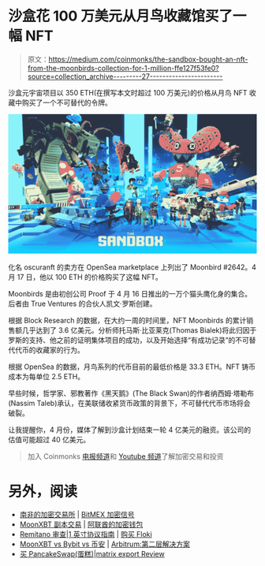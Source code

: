 # 沙盒花 100 万美元从月鸟收藏馆买了一幅 NFT

> 原文：<https://medium.com/coinmonks/the-sandbox-bought-an-nft-from-the-moonbirds-collection-for-1-million-ffe127f53fe0?source=collection_archive---------27----------------------->

沙盒元宇宙项目以 350 ETH(在撰写本文时超过 100 万美元)的价格从月鸟 NFT 收藏中购买了一个不可替代的令牌。

![](img/54c24a046895af7ed8ba4e3e63b090ad.png)

化名 oscuranft 的卖方在 OpenSea marketplace 上列出了 Moonbird #2642。4 月 17 日，他以 100 ETH 的价格购买了这幅 NFT。

Moonbirds 是由初创公司 Proof 于 4 月 16 日推出的一万个猫头鹰化身的集合。后者由 True Ventures 的合伙人凯文·罗斯创建。

根据 Block Research 的数据，在大约一周的时间里，NFT Moonbirds 的累计销售额几乎达到了 3.6 亿美元。分析师托马斯·比亚莱克(Thomas Bialek)将此归因于罗斯的支持、他之前的证明集体项目的成功，以及开始选择“有成功记录”的不可替代代币的收藏家的行为。

根据 OpenSea 的数据，月鸟系列的代币目前的最低价格是 33.3 ETH。NFT 铸币成本为每单位 2.5 ETH。

早些时候，哲学家、邪教著作《黑天鹅》(The Black Swan)的作者纳西姆·塔勒布(Nassim Taleb)承认，在美联储收紧货币政策的背景下，不可替代代币市场将会破裂。

让我提醒你，4 月份，媒体了解到沙盒计划结束一轮 4 亿美元的融资。该公司的估值可能超过 40 亿美元。

> 加入 Coinmonks [电报频道](https://t.me/coincodecap)和 [Youtube 频道](https://www.youtube.com/c/coinmonks/videos)了解加密交易和投资

# 另外，阅读

*   [南非的加密交易所](https://coincodecap.com/crypto-exchanges-in-south-africa) | [BitMEX 加密信号](https://coincodecap.com/bitmex-crypto-signals)
*   [MoonXBT 副本交易](https://coincodecap.com/moonxbt-copy-trading) | [阿联酋的加密钱包](https://coincodecap.com/crypto-wallets-in-uae)
*   [Remitano 审查](https://coincodecap.com/remitano-review)|[1 英寸协议指南](https://coincodecap.com/1inch) | [购买 Floki](https://coincodecap.com/buy-floki-inu-token)
*   [MoonXBT vs Bybit vs 币安](https://coincodecap.com/bybit-binance-moonxbt) | [Arbitrum:第二层解决方案](https://coincodecap.com/arbitrum)
*   [买 PancakeSwap(蛋糕)](https://coincodecap.com/buy-pancakeswap)|[matrix export Review](https://coincodecap.com/matrixport-review)